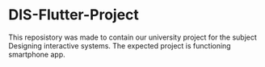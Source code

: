# DIS-Flutter-Project
This reposistory was made to contain our university project for the subject Designing interactive systems. The expected project is functioning smartphone app.
